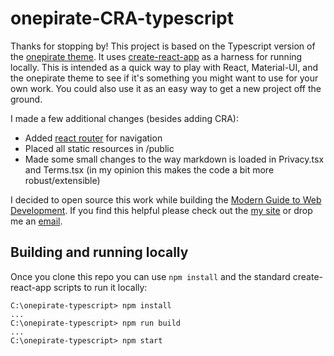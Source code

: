 # onepirate-CRA-typescript

Thanks for stopping by! This project is based on the Typescript version of the [onepirate theme](https://material-ui.com/store/items/onepirate/). It uses [create-react-app](https://github.com/facebook/create-react-app) as a harness for running locally. This is intended as a quick way to play with React, Material-UI, and the onepirate theme to see if it's something you might want to use for your own work. You could also use it as an easy way to get a new project off the ground.

I made a few additional changes (besides adding CRA):
* Added [react router](https://reactrouter.com/) for navigation
* Placed all static resources in /public
* Made some small changes to the way markdown is loaded in Privacy.tsx and Terms.tsx (in my opinion this makes the code a bit more robust/extensible)

I decided to open source this work while building the [Modern Guide to Web Development](https://field-guide.web.app/). If you find this helpful please check out the [my site](https://field-guide.web.app/) or drop me an [email](mailto:andrew@wheelhorse.io).

## Building and running locally

Once you clone this repo you can use `npm install` and the standard create-react-app scripts to run it locally:

```
C:\onepirate-typescript> npm install
...
C:\onepirate-typescript> npm run build
...
C:\onepirate-typescript> npm start
```
